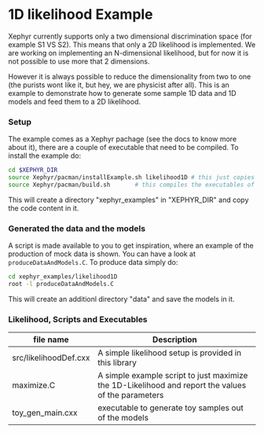 # 1D likelihood Example

Xephyr currently supports only a two dimensional discrimination space (for example S1 VS S2). This means that only a 2D likelihood is implemented.
We are working on implementing an N-dimensional likelihood, but for now it is not possible to use more that 2 dimensions.

However it is always possible to reduce the dimensionality from two to one (the purists wont like it, but hey, we are physicist after all).
This is an example to demonstrate how to generate some sample 1D data and 1D models  and feed them to a 2D likelihood.

### Setup 

The example comes as a Xephyr pachage (see the docs to know more about it), there are a couple of executable that need to be compiled.
To install the example do:

```bash
cd $XEPHYR_DIR
source Xephyr/pacman/installExample.sh likelihood1D # this just copies the content
source Xephyr/pacman/build.sh       # this compiles the executables of the example
``` 

This will create a directory "xephyr\_examples" in "XEPHYR\_DIR" and copy the code  content in it.  
 
### Generated the data and the models 

A script is made available to you to get inspiration, where an example of the production of mock data is shown. You can have a look at 
`produceDataAndModels.C`. To produce data simply do:

```bash
cd xephyr_examples/likelihood1D
root -l produceDataAndModels.C
``` 

This will create an additionl directory "data" and save the models in it.



### Likelihood, Scripts and Executables
| file name | Description |
|-----------|-------------|
| src/likelihoodDef.cxx | A simple likelihood setup is provided in this library |
| maximize.C | A simple example script to just maximize the 1D-Likelihood and report the values of the parameters|
| toy\_gen\_main.cxx | executable to generate toy samples out of the models |
